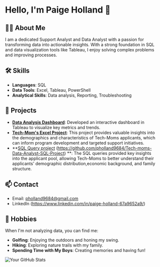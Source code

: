 # Hello, I'm Paige Holland 👋

## 👨‍💻 About Me
I am a dedicated Support Analyst and Data Analyst with a passion for transforming data into actionable insights. With a strong foundation in SQL and data visualization tools like Tableau, I enjoy solving complex problems and improving processes.

## 🛠 Skills
- **Languages**: SQL
- **Data Tools**: Excel, Tableau, PowerShell
- **Analytical Skills**: Data analysis, Reporting, Troubleshooting

## 🚀 Projects
- **[Data Analysis Dashboard](link-to-project)**: Developed an interactive dashboard in Tableau to visualize key metrics and trends.
- **[Tech-Mom's Excel Project](https://github.com/pholland9684/Tech-mom-Excel-Project)**: This project provides valuable insights into the demographics and characteristics of Tech-Moms applicants, which can inform program development and targeted support initiatives.
- **[SQL Query project](https://deepnote.com/workspace/tech-moms-129b-a738bafa-01cd-4758-b353-ab57c434c717/project/pholland9684s-Untitled-project-fe4354dd-2217-4906-9861-c22348b28624/notebook/Paige's%20Tech-mom%20Analyst-c50ed1c6f56342009941f2d10b85d1d5) (https://github.com/pholland9684/Tech-moms-Data-Analyst-SQL-Project) **: The SQL queries provided key insights into the applicant pool, allowing Tech-Moms to better understand their applicants' demographic distribution,economic background, and family structure.



## 📫 Contact
- Email: pholland9684@gmail.com
- LinkedIn (https://www.linkedin.com/in/paige-holland-67a9652a9/)

## 🌳 Hobbies
When I'm not analyzing data, you can find me:
- **Golfing**: Enjoying the outdoors and honing my swing.
- **Hiking**: Exploring nature trails with my family.
- **Spending Time with My Boys**: Creating memories and having fun!

![Your GitHub Stats](https://github-readme-stats.vercel.app/api?username=yourusername&show_icons=true)








<!--## Hi there 👋

--About me...
--I am a Support Analyst, Data Analyst

<!--
**pholland9684/pholland9684** is a ✨ _special_ ✨ repository because its `README.md` (this file) appears on your GitHub profile.

Here are some ideas to get you started:

- 🔭 I’m currently working on ...
- 🌱 I’m currently learning ...
- 👯 I’m looking to collaborate on ...
- 🤔 I’m looking for help with ...
- 💬 Ask me about ...
- 📫 How to reach me: ...
- 😄 Pronouns: ...
- ⚡ Fun fact: ...
-->
